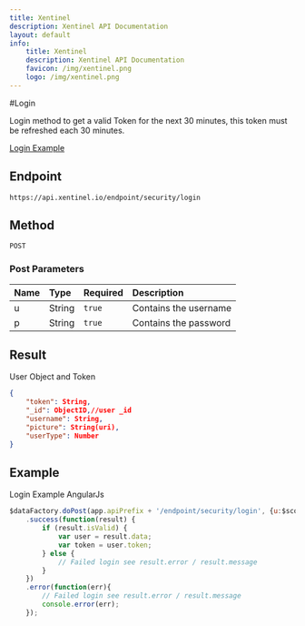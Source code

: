 ```yaml
---
title: Xentinel
description: Xentinel API Documentation
layout: default
info:
    title: Xentinel
    description: Xentinel API Documentation
    favicon: /img/xentinel.png
    logo: /img/xentinel.png
---
```


#Login

Login method to get a valid Token for the next 30 minutes, this token must be refreshed each 30 minutes.

[Login Example](#example)

## Endpoint

`https://api.xentinel.io/endpoint/security/login`

## Method

`POST`

### Post Parameters

| Name | Type | Required | Description | 
|:--|:-------|:------|:---------------------|
| u | String | `true` | Contains the username |
| p | String | `true` | Contains the password |

## Result

User Object and Token
```json
{
    "token": String,
    "_id": ObjectID,//user _id
    "username": String,
    "picture": String(uri),
    "userType": Number
} 
```


## Example
Login Example AngularJs
```js
$dataFactory.doPost(app.apiPrefix + '/endpoint/security/login', {u:$scope.usr, p:$scope.pwd})
    .success(function(result) {
        if (result.isValid) {
            var user = result.data;
            var token = user.token;
        } else {
            // Failed login see result.error / result.message
        }
    })
    .error(function(err){
        // Failed login see result.error / result.message
        console.error(err);
    });
```
